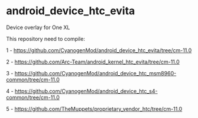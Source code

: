 android_device_htc_evita
========================

Device overlay for One XL



This repository need to compile:

1 - https://github.com/CyanogenMod/android_device_htc_evita/tree/cm-11.0

2 - https://github.com/Arc-Team/android_kernel_htc_evita/tree/cm-11.0

3 - https://github.com/CyanogenMod/android_device_htc_msm8960-common/tree/cm-11.0

4 - https://github.com/CyanogenMod/android_device_htc_s4-common/tree/cm-11.0

5 - https://github.com/TheMuppets/proprietary_vendor_htc/tree/cm-11.0
